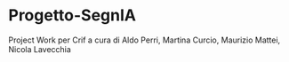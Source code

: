 # Progetto-SegnIA
Project Work per Crif a cura di Aldo Perri, Martina Curcio, Maurizio Mattei, Nicola Lavecchia
